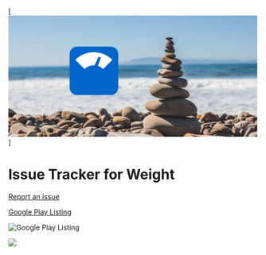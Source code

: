 [<img src="https://github.com/tonydiep/weight-tracker-support/blob/master/images/weight_image.jpg" width="500px">]

# Issue Tracker for Weight


[Report an issue](https://github.com/tonydiep/weight-tracker-support/issues)

[Google Play Listing](https://play.google.com/store/apps/details?id=com.tonydiep.weight_release)

![Google Play Listing](https://github.com/tonydiep/weight-tracker-support/images/google-play-badge.png)

[<img src="https://github.com/tonydiep/weight-tracker-support/images/google-play-badge.png" height="80px">](https://play.google.com/store/apps/details?id=com.tonydiep.weight_release)
